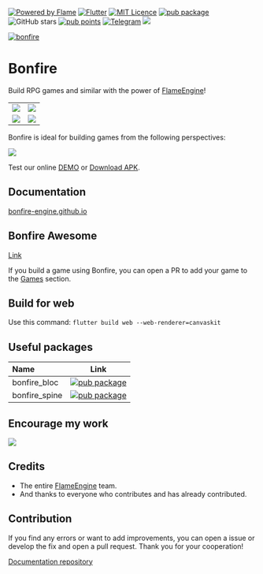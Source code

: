 [![Powered by Flame](https://img.shields.io/badge/Powered%20by-%F0%9F%94%A5-orange.svg)](https://flame-engine.org)
[![Flutter](https://img.shields.io/badge/Made%20with-Flutter-blue.svg)](https://flutter.dev/)
[![MIT Licence](https://badges.frapsoft.com/os/mit/mit.svg?v=103)](https://opensource.org/licenses/mit-license.php)
[![pub package](https://img.shields.io/pub/v/bonfire.svg)](https://pub.dev/packages/bonfire)
![GitHub stars](https://img.shields.io/github/stars/RafaelBarbosatec/bonfire?style=flat)
[![pub points](https://img.shields.io/pub/points/bonfire?logo=dart)](https://pub.dev/packages/bonfire/score)
[![Telegram](https://img.shields.io/endpoint?style=flat-square&url=https%3A%2F%2Frunkit.io%2Fdamiankrawczyk%2Ftelegram-badge%2Fbranches%2Fmaster%3Furl%3Dhttps%3A%2F%2Ft.me%2Fbonfire_engine)](https://t.me/bonfire_engine)
[![](https://img.shields.io/static/v1?label=Sponsor&message=%E2%9D%A4&logo=GitHub&color=%23fe8e86)](https://github.com/sponsors/rafaelbarbosatec)


[![bonfire](https://raw.githubusercontent.com/RafaelBarbosatec/bonfire/master/media/bonfire.gif)](https://bonfire-engine.github.io/)


# Bonfire

Build RPG games and similar with the power of [FlameEngine](https://flame-engine.org/)!

|   |    |
| ------------------- | ------------------- |
| ![](https://raw.githubusercontent.com/RafaelBarbosatec/bonfire/master/media/video.gif) |  ![](https://raw.githubusercontent.com/RafaelBarbosatec/bonfire/master/media/sunnyplace.gif) |
| ![](https://raw.githubusercontent.com/RafaelBarbosatec/bonfire/master/media/multi_biome.gif) | ![](https://raw.githubusercontent.com/RafaelBarbosatec/bonfire/master/media/defector.gif) |


Bonfire is ideal for building games from the following perspectives:

![](https://raw.githubusercontent.com/RafaelBarbosatec/bonfire/master/media/perspectiva.jpg)

Test our online [DEMO](https://bonfire-engine.github.io/examples/bonfire-v3/) or [Download APK](https://raw.githubusercontent.com/RafaelBarbosatec/bonfire/develop/media/example.apk).

## Documentation

[bonfire-engine.github.io](https://bonfire-engine.github.io)

## Bonfire Awesome

[Link](awesome)

If you build a game using Bonfire, you can open a PR to add your game to the [Games](games) section.

## Build for web

Use this command: `flutter build web --web-renderer=canvaskit`

## Useful packages

| Name |  Link  | 
|:-----|:--------:|
| bonfire_bloc   | [![pub package](https://img.shields.io/pub/v/bonfire_bloc.svg)](https://pub.dev/packages/bonfire_bloc) | 
| bonfire_spine  | [![pub package](https://img.shields.io/pub/v/bonfire_spine.svg)](https://pub.dev/packages/bonfire_spine) | 

## Encourage my work

[![](https://img.shields.io/static/v1?label=Sponsor&message=%E2%9D%A4&logo=GitHub&color=%23fe8e86&style=for-the-badge)](https://github.com/sponsors/rafaelbarbosatec)

## Credits

 * The entire [FlameEngine](https://flame-engine.org/) team.
 * And thanks to everyone who contributes and has already contributed.

 
## Contribution

If you find any errors or want to add improvements, you can open a issue or develop the fix and open a pull request. Thank you for your cooperation!

[Documentation repository](https://github.com/bonfire-engine/bonfire-engine.github.io)
